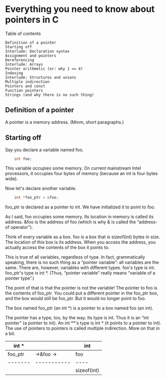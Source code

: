 # Everything you need to know about pointers in C


Table of contents

    Definition of a pointer
    Starting off
    Interlude: Declaration syntax
    Assignment and pointers
    Dereferencing
    Interlude: Arrays
    Pointer arithmetic (or: why 1 == 4)
    Indexing
    Interlude: Structures and unions
    Multiple indirection
    Pointers and const
    Function pointers
    Strings (and why there is no such thing)


## Definition of a pointer

A pointer is a memory address.
(Mmm, short paragraphs.)


## Starting off

Say you declare a variable named foo.
```c
    int foo;
```
This variable occupies some memory. On current mainstream Intel processors, it occupies four bytes of memory (because an int is four bytes wide).

Now let's declare another variable.
```c
    int *foo_ptr = &foo;
```
foo_ptr is declared as a pointer to int. We have initialized it to point to foo.

As I said, foo occupies some memory. Its location in memory is called its address. &foo is the address of foo (which is why & is called the “address-of operator”).

Think of every variable as a box. foo is a box that is sizeof(int) bytes in size. The location of this box is its address. When you access the address, you actually access the contents of the box it points to.

This is true of all variables, regardless of type. In fact, grammatically speaking, there is no such thing as a “pointer variable”: all variables are the same. There are, however, variables with different types. foo's type is int. foo_ptr's type is int *. (Thus, “pointer variable” really means “variable of a pointer type”.)

The point of that is that the pointer is not the variable! The pointer to foo is the contents of foo_ptr. You could put a different pointer in the foo_ptr box, and the box would still be foo_ptr. But it would no longer point to foo.

The box named foo_ptr (an int *) is a pointer to a box named foo (an int).

The pointer has a type, too, by the way. Its type is int. Thus it is an “int pointer” (a pointer to int). An int **'s type is int * (it points to a pointer to int). The use of pointers to pointers is called multiple indirection. More on that in a bit.

int * |     | int
------|-----|----
foo_ptr| ->&foo -> | foo
-------|-----------|----
       |           | sizeof(int)








